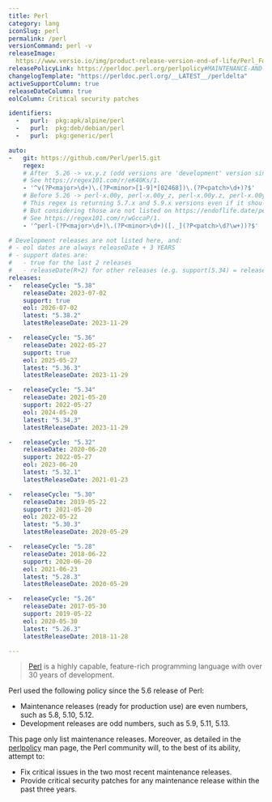 ```yaml
---
title: Perl
category: lang
iconSlug: perl
permalink: /perl
versionCommand: perl -v
releaseImage:
  https://www.versio.io/img/product-release-version-end-of-life/Perl_Foundation-Perl.jpg
releasePolicyLink: https://perldoc.perl.org/perlpolicy#MAINTENANCE-AND-SUPPORT
changelogTemplate: "https://perldoc.perl.org/__LATEST__/perldelta"
activeSupportColumn: true
releaseDateColumn: true
eolColumn: Critical security patches

identifiers:
  -   purl:  pkg:apk/alpine/perl
  -   purl:  pkg:deb/debian/perl
  -   purl:  pkg:generic/perl

auto:
-   git: https://github.com/Perl/perl5.git
    regex:
    # After  5.26 -> vx.y.z (odd versions are 'development' version since 5.6)
    # See https://regex101.com/r/eK40Ks/1.
    - '^v(?P<major>\d+)\.(?P<minor>[1-9]*[02468])\.(?P<patch>\d+)?$'
    # Before 5.26 -> perl-x.00y, perl-x.00y_z, perl-x.00y.z, perl-x.00y.zabc
    # This regex is returning 5.7.x and 5.9.x versions even if it shouldn't (odd versions are 'development' version since 5.6).
    # But considering those are not listed on https://endoflife.date/perl it's an acceptable inconvenient.
    # See https://regex101.com/r/wGccaP/1.
    - '^perl-(?P<major>\d+)\.(?P<minor>\d+)([._](?P<patch>\d?\w+))?$'

# Development releases are not listed here, and:
# - eol dates are always releaseDate + 3 YEARS
# - support dates are:
#   - true for the last 2 releases
#   - releaseDate(R+2) for other releases (e.g. support(5.34) = releaseDate(5.36))
releases:
-   releaseCycle: "5.38"
    releaseDate: 2023-07-02
    support: true
    eol: 2026-07-02
    latest: "5.38.2"
    latestReleaseDate: 2023-11-29

-   releaseCycle: "5.36"
    releaseDate: 2022-05-27
    support: true
    eol: 2025-05-27
    latest: "5.36.3"
    latestReleaseDate: 2023-11-29

-   releaseCycle: "5.34"
    releaseDate: 2021-05-20
    support: 2022-05-27
    eol: 2024-05-20
    latest: "5.34.3"
    latestReleaseDate: 2023-11-29

-   releaseCycle: "5.32"
    releaseDate: 2020-06-20
    support: 2022-05-27
    eol: 2023-06-20
    latest: "5.32.1"
    latestReleaseDate: 2021-01-23

-   releaseCycle: "5.30"
    releaseDate: 2019-05-22
    support: 2021-05-20
    eol: 2022-05-22
    latest: "5.30.3"
    latestReleaseDate: 2020-05-29

-   releaseCycle: "5.28"
    releaseDate: 2018-06-22
    support: 2020-06-20
    eol: 2021-06-23
    latest: "5.28.3"
    latestReleaseDate: 2020-05-29

-   releaseCycle: "5.26"
    releaseDate: 2017-05-30
    support: 2019-05-22
    eol: 2020-05-30
    latest: "5.26.3"
    latestReleaseDate: 2018-11-28

---
```


> [Perl](https://www.perl.org/) is a highly capable, feature-rich programming language with over 30
> years of development.

Perl used the following policy since the 5.6 release of Perl:

- Maintenance releases (ready for production use) are even numbers, such as 5.8, 5.10, 5.12.
- Development releases are odd numbers, such as 5.9, 5.11, 5.13.

This page only list maintenance releases. Moreover, as detailed in the
[perlpolicy](https://perldoc.perl.org/perlpolicy#MAINTENANCE-AND-SUPPORT) man page, the Perl
community will, to the best of its ability, attempt to:

- Fix critical issues in the two most recent maintenance releases.
- Provide critical security patches for any maintenance release within the past three years.

